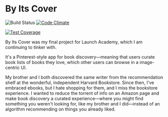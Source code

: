 # By Its Cover

![Build Status](https://codeship.com/projects/2c8bec90-e684-0134-b09a-26edd27a570b/status?branch=master)
[![Code Climate](https://codeclimate.com/github/casualsubversive/by-its-cover/badges/gpa.svg)](https://codeclimate.com/github/casualsubversive/by-its-cover)
<!-- ![Code Climate](https://codeclimate.com/github/casualsubversive/by-its-cover.png) -->
[![Test Coverage](https://codeclimate.com/github/casualsubversive/by-its-cover/badges/coverage.svg)](https://codeclimate.com/github/casualsubversive/by-its-cover/coverage)
<!-- ![Coverage Status](https://coveralls.io/repos/casualsubversive/by-its-cover/badge.png) -->

By Its Cover was my final project for Launch Academy, which I am continuing to tinker with.

It's a Pinterest-style app for book discovery—meaning that users curate book lists of books they love, which other users can browse in a image-centric UI.

My brother and I both discovered the same writer from the recommendation shelf at the wonderful, independent Harvard Bookstore. Since then, I've embraced ebooks, but I hate shopping for them, and I miss the bookstore experience. I wanted to reduce the torrent of info on an Amazon page and make book discovery a curated experience—where you might find something you weren't looking for, like my brother and I did—instead of an algorithm recommending on things you already liked.
